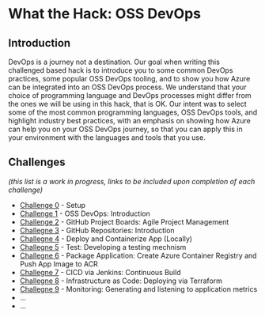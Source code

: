 # What the Hack: OSS DevOps

## Introduction

DevOps is a journey not a destination. Our goal when writing this challenged based hack is to introduce you to some common DevOps practices, some popular OSS DevOps tooling, and to show you how Azure can be integrated into an OSS DevOps process. We understand that your choice of programming language and DevOps processes might differ from the ones we will be using in this hack, that is OK. Our intent was to select some of the most common programming languages, OSS DevOps tools, and highlight industry best practices, with an emphasis on showing how Azure can help you on your OSS DevOps journey, so that you can apply this in your environment with the languages and tools that you use.

## Challenges
 
 *(this list is a work in progress, links to be included upon completion of each challenge)*

 - [Challenge 0](./Student/Guides/challenge00.md) - Setup
 - [Challenge 1](./Student/Guides/challenge01.md) - OSS DevOps: Introduction
 - [Challenge 2](./Student/Guides/challenge02.md) - GitHub Project Boards: Agile Project Management
 - [Challegne 3](./Student/Guides/challenge03.md) - GitHub Repositories: Introduction
 - [Challegne 4](./Student/Guides/challenge04.md) - Deploy and Containerize App (Locally)
 - [Challegne 5](./Student/Guides/challenge05.md) - Test: Developing a testing mechnism
 - [Challegne 6](./Student/Guides/challenge06.md) - Package Application: Create Azure Container Registry and Push App Image to ACR
 - [Challegne 7](./Student/Guides/challenge07.md) - CICD via Jenkins: Continuous Build
 - [Challegne 8](./Student/Guides/challenge08.md) - Infrastructure as Code: Deploying via Terraform
 - [Challegne 9](./Student/Guides/challenge09.md) - Monitoring: Generating and listening to application metrics
 - ...
 - ...